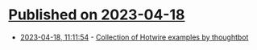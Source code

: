 # [Published on 2023-04-18](index.md)

* [2023-04-18, 11:11:54](https://lobste.rs/s/by6gl6/collection_hotwire_examples_by) - [Collection of Hotwire examples by thoughtbot](https://github.com/thoughtbot/hotwire-example-template)
